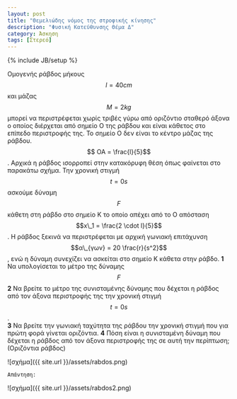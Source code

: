 ```yaml
---
layout: post
title: "Θεμελιώδης νόμος της στροφικής κίνησης"
description: "Φυσική Κατεύθυνσης Θέμα Δ"
category: Άσκηση
tags: [Στερεό]
---
```

{% include JB/setup %}

Ομογενής ράβδος μήκους $$l = 40 cm$$ και μάζας $$M = 2 kg$$ μπορεί να 
περιστρέφεται χωρίς τριβές γύρω από οριζόντιο σταθερό άξονα ο οποίος
διέρχεται από σημείο Ο της ράβδου και είναι κάθετος στο επίπεδο περιστροφής
της. Το σημείο Ο δεν είναι το κέντρο μάζας της ράβδου. $$ ΟΑ = \frac{l}{5}$$. 
Αρχικά η ράβδος ισορροπεί στην κατακόρυφη θέση όπως φαίνεται στο παρακάτω
σχήμα. Την χρονική στιγμή $$t = 0s$$ ασκούμε δύναμη $$F$$ κάθετη στη ράβδο στο σημείο Κ το οποίο απέχει από το Ο απόσταση $$x\_1 = \frac{2 \cdot l}{5}$$. Η ράβδος ξεκινά να περιστρέφεται με αρχική γωνιακή επιτάχυνση $$α\_{γων} = 20 \frac{r}{s^2}$$, ενώ η δύναμη συνεχίζει να ασκείται στο σημείο Κ κάθετα στην ράβδο.
**1** Να υπολογίσεται το μέτρο της δύναμης $$F$$
**2** Να βρείτε το μέτρο της συνισταμένης δύναμης που δέχεται η ράβδος από τον άξονα περιστροφής της την χρονική στιγμή $$t = 0s$$.  
**3** Να βρείτε την γωνιακή ταχύτητα της ράβδου την χρονική στιγμή που για πρώτη φορά γίνεται οριζόντια. 
**4** Πόση είναι η συνισταμένη δύναμη που δέχεται η ράβδος από τον άξονα περιστροφής της σε αυτή την περίπτωση; (Οριζόντια ράβδος)


![σχήμα]({{ site.url }}/assets/rabdos.png) 


`Απάντηση:`



![σχήμα]({{ site.url }}/assets/rabdos2.png) 

